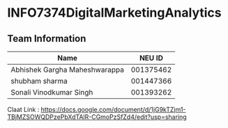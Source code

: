 # INFO7374DigitalMarketingAnalytics


## Team Information

| Name | NEU ID 
| --- | --- 
|Abhishek Gargha Maheshwarappa | 001375462 
| shubham sharma | 001447366 
| Sonali Vinodkumar Singh | 001393262


Claat Link : https://docs.google.com/document/d/1jG9kTZjm1-TBjMZSOWQDPzePbXdTAlR-CGmoPzSfZd4/edit?usp=sharing
